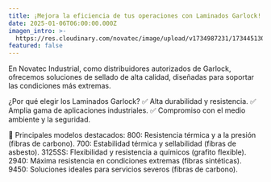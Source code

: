 ```yaml
---
title: ¡Mejora la eficiencia de tus operaciones con Laminados Garlock!
date: 2025-01-06T06:00:00.000Z
imagen_intro: >-
  https://res.cloudinary.com/novatec/image/upload/v1734987231/1734451303312_woqukl.jpg
featured: false
---
```


En Novatec Industrial, como distribuidores autorizados de Garlock, ofrecemos soluciones de sellado de alta calidad, diseñadas para soportar las condiciones más extremas.

¿Por qué elegir los Laminados Garlock?
✅ Alta durabilidad y resistencia.
✅ Amplia gama de aplicaciones industriales.
✅ Compromiso con el medio ambiente y la seguridad.

📌 Principales modelos destacados:
800: Resistencia térmica y a la presión (fibras de carbono).
700: Estabilidad térmica y sellabilidad (fibras de asbesto).
3125SS: Flexibilidad y resistencia a químicos (grafito flexible).
2940: Máxima resistencia en condiciones extremas (fibras sintéticas).
9450: Soluciones ideales para servicios severos (fibras de carbono).
